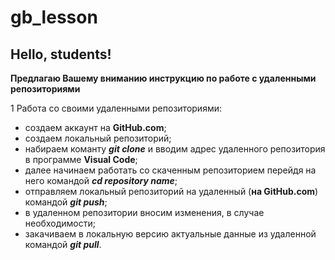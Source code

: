 # gb_lesson
## Hello, students!


**Предлагаю Вашему вниманию инструкцию по работе с удаленными репозиториями**

1 Работа со своими удаленными репозиториями:
* создаем аккаунт на **GitHub.com**;
* создаем локальный репозиторий;
* набираем команту _**git clone**_ и вводим адрес удаленного репозитория в программе **Visual Code**;
* далее начинаем работать со скаченным репозиторием перейдя на него командой _**cd repository name**_;
* отправляем локальный репозиторий на удаленный (**на GitHub.com**) командой _**git push**_;
* в удаленном репозитории вносим изменения, в случае необходимости;
* закачиваем в локальную версию актуальные данные из удаленной командой _**git pull**_. 


